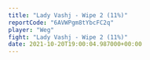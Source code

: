 ```yaml
---
title: "Lady Vashj - Wipe 2 (11%)"
reportCode: "6AVWPgm8tYbcFC2q"
player: "Weg"
fight: "Lady Vashj - Wipe 2 (11%)"
date: 2021-10-20T19:00:04.987000+00:00
---
```

